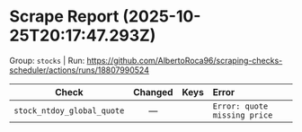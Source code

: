 # Scrape Report (2025-10-25T20:17:47.293Z)

Group: `stocks`  |  Run: https://github.com/AlbertoRoca96/scraping-checks-scheduler/actions/runs/18807990524

| Check | Changed | Keys | Error |
|---|:---:|:--|:--|
| `stock_ntdoy_global_quote` | — |  | `Error: quote missing price` |

